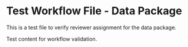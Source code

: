 # Test Workflow File - Data Package

This is a test file to verify reviewer assignment for the data package.

Test content for workflow validation.